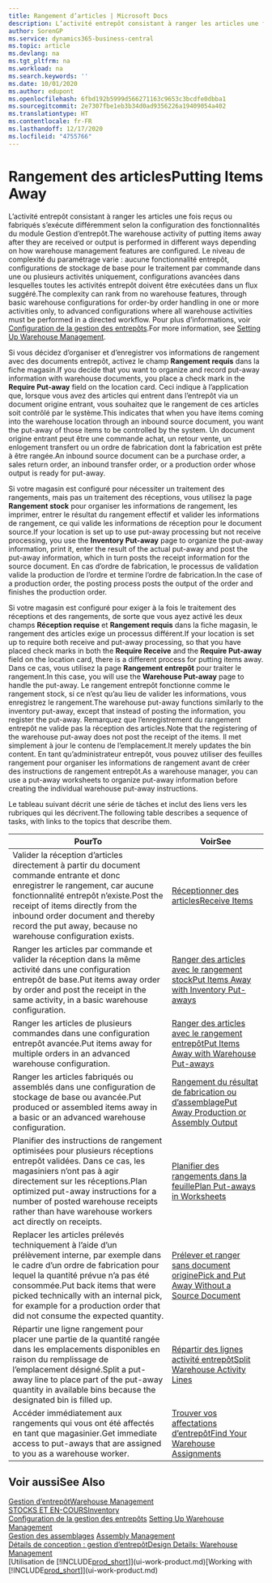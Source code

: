 ```yaml
---
title: Rangement d’articles | Microsoft Docs
description: L’activité entrepôt consistant à ranger les articles une fois reçus ou fabriqués s’exécute différemment selon la configuration des fonctionnalités du module Gestion d’entrepôt.
author: SorenGP
ms.service: dynamics365-business-central
ms.topic: article
ms.devlang: na
ms.tgt_pltfrm: na
ms.workload: na
ms.search.keywords: ''
ms.date: 10/01/2020
ms.author: edupont
ms.openlocfilehash: 6fbd192b5999d566271163c9653c3bcdfe0dbba1
ms.sourcegitcommit: 2e7307fbe1eb3b34d0ad9356226a19409054a402
ms.translationtype: HT
ms.contentlocale: fr-FR
ms.lasthandoff: 12/17/2020
ms.locfileid: "4755766"
---
```

# <a name="putting-items-away"></a><span data-ttu-id="e5b52-103">Rangement des articles</span><span class="sxs-lookup"><span data-stu-id="e5b52-103">Putting Items Away</span></span>
<span data-ttu-id="e5b52-104">L’activité entrepôt consistant à ranger les articles une fois reçus ou fabriqués s’exécute différemment selon la configuration des fonctionnalités du module Gestion d’entrepôt.</span><span class="sxs-lookup"><span data-stu-id="e5b52-104">The warehouse activity of putting items away after they are received or output is performed in different ways depending on how warehouse management features are configured.</span></span> <span data-ttu-id="e5b52-105">Le niveau de complexité du paramétrage varie : aucune fonctionnalité entrepôt, configurations de stockage de base pour le traitement par commande dans une ou plusieurs activités uniquement, configurations avancées dans lesquelles toutes les activités entrepôt doivent être exécutées dans un flux suggéré.</span><span class="sxs-lookup"><span data-stu-id="e5b52-105">The complexity can rank from no warehouse features, through basic warehouse configurations for order-by order handling in one or more activities only, to advanced configurations where all warehouse activities must be performed in a directed workflow.</span></span> <span data-ttu-id="e5b52-106">Pour plus d’informations, voir [Configuration de la gestion des entrepôts](warehouse-setup-warehouse.md).</span><span class="sxs-lookup"><span data-stu-id="e5b52-106">For more information, see [Setting Up Warehouse Management](warehouse-setup-warehouse.md).</span></span>

<span data-ttu-id="e5b52-107">Si vous décidez d’organiser et d’enregistrer vos informations de rangement avec des documents entrepôt, activez le champ **Rangement requis** dans la fiche magasin.</span><span class="sxs-lookup"><span data-stu-id="e5b52-107">If you decide that you want to organize and record put-away information with warehouse documents, you place a check mark in the **Require Put-away** field on the location card.</span></span> <span data-ttu-id="e5b52-108">Ceci indique à l’application que, lorsque vous avez des articles qui entrent dans l’entrepôt via un document origine entrant, vous souhaitez que le rangement de ces articles soit contrôlé par le système.</span><span class="sxs-lookup"><span data-stu-id="e5b52-108">This indicates that when you have items coming into the warehouse location through an inbound source document, you want the put-away of those items to be controlled by the system.</span></span> <span data-ttu-id="e5b52-109">Un document origine entrant peut être une commande achat, un retour vente, un enlogement transfert ou un ordre de fabrication dont la fabrication est prête à être rangée.</span><span class="sxs-lookup"><span data-stu-id="e5b52-109">An inbound source document can be a purchase order, a sales return order, an inbound transfer order, or a production order whose output is ready for put-away.</span></span>  

<span data-ttu-id="e5b52-110">Si votre magasin est configuré pour nécessiter un traitement des rangements, mais pas un traitement des réceptions, vous utilisez la page **Rangement stock** pour organiser les informations de rangement, les imprimer, entrer le résultat du rangement effectif et valider les informations de rangement, ce qui valide les informations de réception pour le document source.</span><span class="sxs-lookup"><span data-stu-id="e5b52-110">If your location is set up to use put-away processing but not receive processing, you use the **Inventory Put-away** page to organize the put-away information, print it, enter the result of the actual put-away and post the put-away information, which in turn posts the receipt information for the source document.</span></span> <span data-ttu-id="e5b52-111">En cas d’ordre de fabrication, le processus de validation valide la production de l’ordre et termine l’ordre de fabrication.</span><span class="sxs-lookup"><span data-stu-id="e5b52-111">In the case of a production order, the posting process posts the output of the order and finishes the production order.</span></span>

<span data-ttu-id="e5b52-112">Si votre magasin est configuré pour exiger à la fois le traitement des réceptions et des rangements, de sorte que vous ayez activé les deux champs **Réception requise** et **Rangement requis** dans la fiche magasin, le rangement des articles exige un processus différent.</span><span class="sxs-lookup"><span data-stu-id="e5b52-112">If your location is set up to require both receive and put-away processing, so that you have placed check marks in both the **Require Receive** and the **Require Put-away** field on the location card, there is a different process for putting items away.</span></span> <span data-ttu-id="e5b52-113">Dans ce cas, vous utilisez la page **Rangement entrepôt** pour traiter le rangement.</span><span class="sxs-lookup"><span data-stu-id="e5b52-113">In this case, you will use the **Warehouse Put-away** page to handle the put-away.</span></span> <span data-ttu-id="e5b52-114">Le rangement entrepôt fonctionne comme le rangement stock, si ce n’est qu’au lieu de valider les informations, vous enregistrez le rangement.</span><span class="sxs-lookup"><span data-stu-id="e5b52-114">The warehouse put-away functions similarly to the inventory put-away, except that instead of posting the information, you register the put-away.</span></span> <span data-ttu-id="e5b52-115">Remarquez que l’enregistrement du rangement entrepôt ne valide pas la réception des articles.</span><span class="sxs-lookup"><span data-stu-id="e5b52-115">Note that the registering of the warehouse put-away does not post the receipt of the items.</span></span> <span data-ttu-id="e5b52-116">Il met simplement à jour le contenu de l’emplacement.</span><span class="sxs-lookup"><span data-stu-id="e5b52-116">It merely updates the bin content.</span></span> <span data-ttu-id="e5b52-117">En tant qu’administrateur entrepôt, vous pouvez utiliser des feuilles rangement pour organiser les informations de rangement avant de créer des instructions de rangement entrepôt.</span><span class="sxs-lookup"><span data-stu-id="e5b52-117">As a warehouse manager, you can use a put-away worksheets to organize put-away information before creating the individual warehouse put-away instructions.</span></span>

<span data-ttu-id="e5b52-118">Le tableau suivant décrit une série de tâches et inclut des liens vers les rubriques qui les décrivent.</span><span class="sxs-lookup"><span data-stu-id="e5b52-118">The following table describes a sequence of tasks, with links to the topics that describe them.</span></span>   

|<span data-ttu-id="e5b52-119">**Pour**</span><span class="sxs-lookup"><span data-stu-id="e5b52-119">**To**</span></span>|<span data-ttu-id="e5b52-120">**Voir**</span><span class="sxs-lookup"><span data-stu-id="e5b52-120">**See**</span></span>|  
|------------|-------------|  
|<span data-ttu-id="e5b52-121">Valider la réception d’articles directement à partir du document commande entrante et donc enregistrer le rangement, car aucune fonctionnalité entrepôt n’existe.</span><span class="sxs-lookup"><span data-stu-id="e5b52-121">Post the receipt of items directly from the inbound order document and thereby record the put away, because no warehouse configuration exists.</span></span>|[<span data-ttu-id="e5b52-122">Réceptionner des articles</span><span class="sxs-lookup"><span data-stu-id="e5b52-122">Receive Items</span></span>](warehouse-how-receive-items.md)|  
|<span data-ttu-id="e5b52-123">Ranger les articles par commande et valider la réception dans la même activité dans une configuration entrepôt de base.</span><span class="sxs-lookup"><span data-stu-id="e5b52-123">Put items away order by order and post the receipt in the same activity, in a basic warehouse configuration.</span></span>|[<span data-ttu-id="e5b52-124">Ranger des articles avec le rangement stock</span><span class="sxs-lookup"><span data-stu-id="e5b52-124">Put Items Away with Inventory Put-aways</span></span>](warehouse-how-to-put-items-away-with-inventory-put-aways.md)|  
|<span data-ttu-id="e5b52-125">Ranger les articles de plusieurs commandes dans une configuration entrepôt avancée.</span><span class="sxs-lookup"><span data-stu-id="e5b52-125">Put items away for multiple orders in an advanced warehouse configuration.</span></span>|[<span data-ttu-id="e5b52-126">Ranger des articles avec le rangement entrepôt</span><span class="sxs-lookup"><span data-stu-id="e5b52-126">Put Items Away with Warehouse Put-aways</span></span>](warehouse-how-to-put-items-away-with-warehouse-put-aways.md)|  
|<span data-ttu-id="e5b52-127">Ranger les articles fabriqués ou assemblés dans une configuration de stockage de base ou avancée.</span><span class="sxs-lookup"><span data-stu-id="e5b52-127">Put produced or assembled items away in a basic or an advanced warehouse configuration.</span></span>|[<span data-ttu-id="e5b52-128">Rangement du résultat de fabrication ou d’assemblage</span><span class="sxs-lookup"><span data-stu-id="e5b52-128">Put Away Production or Assembly Output</span></span>](warehouse-how-to-put-away-production-output.md)|
|<span data-ttu-id="e5b52-129">Planifier des instructions de rangement optimisées pour plusieurs réceptions entrepôt validées. Dans ce cas, les magasiniers n’ont pas à agir directement sur les réceptions.</span><span class="sxs-lookup"><span data-stu-id="e5b52-129">Plan optimized put-away instructions for a number of posted warehouse receipts rather than have warehouse workers act directly on receipts.</span></span>|[<span data-ttu-id="e5b52-130">Planifier des rangements dans la feuille</span><span class="sxs-lookup"><span data-stu-id="e5b52-130">Plan Put-aways in Worksheets</span></span>](warehouse-how-to-plan-put-aways-in-worksheets.md)|  
|<span data-ttu-id="e5b52-131">Replacer les articles prélevés techniquement à l’aide d’un prélèvement interne, par exemple dans le cadre d’un ordre de fabrication pour lequel la quantité prévue n’a pas été consommée.</span><span class="sxs-lookup"><span data-stu-id="e5b52-131">Put back items that were picked technically with an internal pick, for example for a production order that did not consume the expected quantity.</span></span>|[<span data-ttu-id="e5b52-132">Prélever et ranger sans document origine</span><span class="sxs-lookup"><span data-stu-id="e5b52-132">Pick and Put Away Without a Source Document</span></span>](warehouse-how-to-create-put-aways-from-internal-put-aways.md)|
|<span data-ttu-id="e5b52-133">Répartir une ligne rangement pour placer une partie de la quantité rangée dans les emplacements disponibles en raison du remplissage de l’emplacement désigné.</span><span class="sxs-lookup"><span data-stu-id="e5b52-133">Split a put-away line to place part of the put-away quantity in available bins because the designated bin is filled up.</span></span>|[<span data-ttu-id="e5b52-134">Répartir des lignes activité entrepôt</span><span class="sxs-lookup"><span data-stu-id="e5b52-134">Split Warehouse Activity Lines</span></span>](warehouse-how-to-split-warehouse-activity-lines.md)|
|<span data-ttu-id="e5b52-135">Accéder immédiatement aux rangements qui vous ont été affectés en tant que magasinier.</span><span class="sxs-lookup"><span data-stu-id="e5b52-135">Get immediate access to put-aways that are assigned to you as a warehouse worker.</span></span>|[<span data-ttu-id="e5b52-136">Trouver vos affectations d’entrepôt</span><span class="sxs-lookup"><span data-stu-id="e5b52-136">Find Your Warehouse Assignments</span></span>](warehouse-how-to-find-your-warehouse-assignments.md)|    

## <a name="see-also"></a><span data-ttu-id="e5b52-137">Voir aussi</span><span class="sxs-lookup"><span data-stu-id="e5b52-137">See Also</span></span>  
[<span data-ttu-id="e5b52-138">Gestion d’entrepôt</span><span class="sxs-lookup"><span data-stu-id="e5b52-138">Warehouse Management</span></span>](warehouse-manage-warehouse.md)  
[<span data-ttu-id="e5b52-139">STOCKS ET EN-COURS</span><span class="sxs-lookup"><span data-stu-id="e5b52-139">Inventory</span></span>](inventory-manage-inventory.md)  
<span data-ttu-id="e5b52-140">[Configuration de la gestion des entrepôts](warehouse-setup-warehouse.md)   </span><span class="sxs-lookup"><span data-stu-id="e5b52-140">[Setting Up Warehouse Management](warehouse-setup-warehouse.md)   </span></span>  
<span data-ttu-id="e5b52-141">[Gestion des assemblages](assembly-assemble-items.md)  </span><span class="sxs-lookup"><span data-stu-id="e5b52-141">[Assembly Management](assembly-assemble-items.md)  </span></span>  
[<span data-ttu-id="e5b52-142">Détails de conception : gestion d’entrepôt</span><span class="sxs-lookup"><span data-stu-id="e5b52-142">Design Details: Warehouse Management</span></span>](design-details-warehouse-management.md)  
<span data-ttu-id="e5b52-143">[Utilisation de [!INCLUDE[prod_short](includes/prod_short.md)]](ui-work-product.md)</span><span class="sxs-lookup"><span data-stu-id="e5b52-143">[Working with [!INCLUDE[prod_short](includes/prod_short.md)]](ui-work-product.md)</span></span>  

